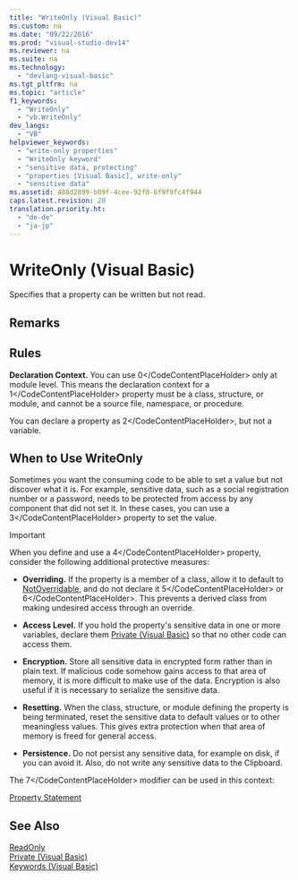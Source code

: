 ```yaml
---
title: "WriteOnly (Visual Basic)"
ms.custom: na
ms.date: "09/22/2016"
ms.prod: "visual-studio-dev14"
ms.reviewer: na
ms.suite: na
ms.technology: 
  - "devlang-visual-basic"
ms.tgt_pltfrm: na
ms.topic: "article"
f1_keywords: 
  - "WriteOnly"
  - "vb.WriteOnly"
dev_langs: 
  - "VB"
helpviewer_keywords: 
  - "write-only properties"
  - "WriteOnly keyword"
  - "sensitive data, protecting"
  - "properties [Visual Basic], write-only"
  - "sensitive data"
ms.assetid: 488d2899-b09f-4cee-92f0-6f9f9fc4f944
caps.latest.revision: 20
translation.priority.ht: 
  - "de-de"
  - "ja-jp"
---
```

# WriteOnly (Visual Basic)
Specifies that a property can be written but not read.  
  
## Remarks  
  
## Rules  
 **Declaration Context.** You can use <CodeContentPlaceHolder>0\</CodeContentPlaceHolder> only at module level. This means the declaration context for a <CodeContentPlaceHolder>1\</CodeContentPlaceHolder> property must be a class, structure, or module, and cannot be a source file, namespace, or procedure.  
  
 You can declare a property as <CodeContentPlaceHolder>2\</CodeContentPlaceHolder>, but not a variable.  
  
## When to Use WriteOnly  
 Sometimes you want the consuming code to be able to set a value but not discover what it is. For example, sensitive data, such as a social registration number or a password, needs to be protected from access by any component that did not set it. In these cases, you can use a <CodeContentPlaceHolder>3\</CodeContentPlaceHolder> property to set the value.  
  
> [!IMPORTANT]
>  When you define and use a <CodeContentPlaceHolder>4\</CodeContentPlaceHolder> property, consider the following additional protective measures:  
  
-   **Overriding.** If the property is a member of a class, allow it to default to [NotOverridable](../vs140/notoverridable--visual-basic-.md), and do not declare it <CodeContentPlaceHolder>5\</CodeContentPlaceHolder> or <CodeContentPlaceHolder>6\</CodeContentPlaceHolder>. This prevents a derived class from making undesired access through an override.  
  
-   **Access Level.** If you hold the property's sensitive data in one or more variables, declare them [Private (Visual Basic)](../vs140/private--visual-basic-.md) so that no other code can access them.  
  
-   **Encryption.** Store all sensitive data in encrypted form rather than in plain text. If malicious code somehow gains access to that area of memory, it is more difficult to make use of the data. Encryption is also useful if it is necessary to serialize the sensitive data.  
  
-   **Resetting.** When the class, structure, or module defining the property is being terminated, reset the sensitive data to default values or to other meaningless values. This gives extra protection when that area of memory is freed for general access.  
  
-   **Persistence.** Do not persist any sensitive data, for example on disk, if you can avoid it. Also, do not write any sensitive data to the Clipboard.  
  
 The <CodeContentPlaceHolder>7\</CodeContentPlaceHolder> modifier can be used in this context:  
  
 [Property Statement](../vs140/property-statement.md)  
  
## See Also  
 [ReadOnly](../vs140/readonly--visual-basic-.md)   
 [Private (Visual Basic)](../vs140/private--visual-basic-.md)   
 [Keywords (Visual Basic)](../vs140/keywords--visual-basic-.md)